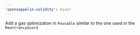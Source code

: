 ```yaml
---
'openzeppelin-solidity': minor
---
```


Add a gas optimization in `Pausable` similar to the one used in the `ReentrancyGuard`
